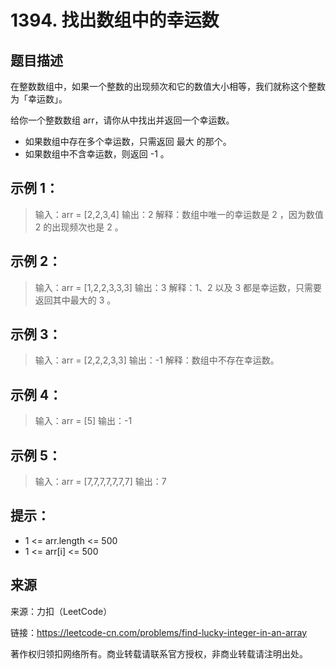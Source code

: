 # 1394. 找出数组中的幸运数

## 题目描述
在整数数组中，如果一个整数的出现频次和它的数值大小相等，我们就称这个整数为「幸运数」。

给你一个整数数组 arr，请你从中找出并返回一个幸运数。
- 如果数组中存在多个幸运数，只需返回 最大 的那个。
- 如果数组中不含幸运数，则返回 -1 。

 

## 示例 1：

> 输入：arr = [2,2,3,4]
> 输出：2
> 解释：数组中唯一的幸运数是 2 ，因为数值 2 的出现频次也是 2 。

## 示例 2：

> 输入：arr = [1,2,2,3,3,3]
> 输出：3
> 解释：1、2 以及 3 都是幸运数，只需要返回其中最大的 3 。

## 示例 3：

> 输入：arr = [2,2,2,3,3]
> 输出：-1
> 解释：数组中不存在幸运数。

## 示例 4：

> 输入：arr = [5]
> 输出：-1

## 示例 5：

> 输入：arr = [7,7,7,7,7,7,7]
> 输出：7

## 提示：
 
- 1 <= arr.length <= 500
- 1 <= arr[i] <= 500

## 来源
来源：力扣（LeetCode）

链接：https://leetcode-cn.com/problems/find-lucky-integer-in-an-array

著作权归领扣网络所有。商业转载请联系官方授权，非商业转载请注明出处。